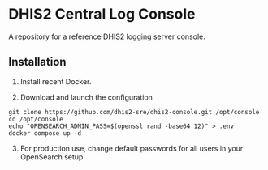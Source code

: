 # DHIS2 Central Log Console

A repository for a reference DHIS2 logging server console.

## Installation

1. Install recent Docker.

2. Download and launch the configuration

```shell
git clone https://github.com/dhis2-sre/dhis2-console.git /opt/console
cd /opt/console
echo "OPENSEARCH_ADMIN_PASS=$(openssl rand -base64 12)" > .env
docker compose up -d
```

3. For production use, change default passwords for all users in your OpenSearch setup
